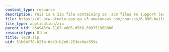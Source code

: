 ```yaml
---
content_type: resource
description: This is a zip file containing 30 .scm files to support lecture 9.
file: https://ol-ocw-studio-app-qa.s3.amazonaws.com/courses/6-090-building-programming-experience-a-lead-in-to-6-001-january-iap-2005/51b04ff802fb0dc3b2e0253ec0ac599a_lec9.zip
file_type: application/zip
parent_uid: d54943fa-5187-a805-d568-509751968066
resourcetype: Other
title: lec9.zip
uid: 51b04ff8-02fb-0dc3-b2e0-253ec0ac599a
---
```

